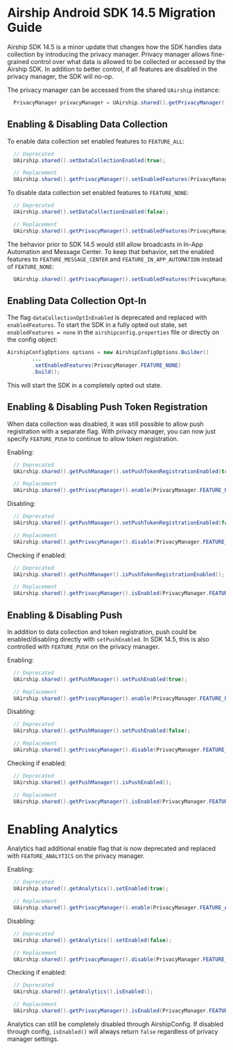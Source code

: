 # Airship Android SDK 14.5 Migration Guide

Airship SDK 14.5 is a minor update that changes how the SDK handles data collection by introducing the
privacy manager. Privacy manager allows fine-grained control over what data is allowed to be collected
or accessed by the Airship SDK. In addition to better control, if all features are disabled in the privacy
manager, the SDK will no-op.

The privacy manager can be accessed from the shared `UAirship` instance:

```java
  PrivacyManager privacyManager = UAirship.shared().getPrivacyManager();
```

## Enabling & Disabling Data Collection

To enable data collection set enabled features to `FEATURE_ALL`:

```java
  // Deprecated
  UAirship.shared().setDataCollectionEnabled(true);

  // Replacement
  UAirship.shared().getPrivacyManager().setEnabledFeatures(PrivacyManager.FEATURE_ALL);
```

To disable data collection set enabled features to `FEATURE_NONE`:

```java
  // Deprecated
  UAirship.shared().setDataCollectionEnabled(false);

  // Replacement
  UAirship.shared().getPrivacyManager().setEnabledFeatures(PrivacyManager.FEATURE_NONE);
```

The behavior prior to SDK 14.5 would still allow broadcasts in In-App Automation and Message Center.
To keep that behavior, set the enabled features to `FEATURE_MESSAGE_CENTER` and `FEATURE_IN_APP_AUTOMATION` instead of `FEATURE_NONE`:

```java
  UAirship.shared().getPrivacyManager().setEnabledFeatures(PrivacyManager.FEATURE_MESSAGE_CENTER, PrivacyManager.FEATURE_IN_APP_AUTOMATION);
```

## Enabling Data Collection Opt-In

The flag `dataCollectionOptInEnabled` is deprecated and replaced with `enabledFeatures`.
To start the SDK in a fully opted out state, set `enabledFeatures = none` in the `airshipconfig.properties`
file or directly on the config object:

```java
AirshipConfigOptions options = new AirshipConfigOptions.Builder()
        ...
        .setEnabledFeatures(PrivacyManager.FEATURE_NONE)
        .build();
```

This will start the SDK in a completely opted out state.

## Enabling & Disabling Push Token Registration

When data collection was disabled, it was still possible to allow push registration with a separate
flag. With privacy manager, you can now just specify `FEATURE_PUSH` to continue to allow token
registration.

Enabling:

```java
  // Deprecated
  UAirship.shared().getPushManager().setPushTokenRegistrationEnabled(true);

  // Replacement
  UAirship.shared().getPrivacyManager().enable(PrivacyManager.FEATURE_PUSH);
```

Disabling:

```java
  // Deprecated
  UAirship.shared().getPushManager().setPushTokenRegistrationEnabled(false);

  // Replacement
  UAirship.shared().getPrivacyManager().disable(PrivacyManager.FEATURE_PUSH);
```

Checking if enabled:

```java
  // Deprecated
  UAirship.shared().getPushManager().isPushTokenRegistrationEnabled();

  // Replacement
  UAirship.shared().getPrivacyManager().isEnabled(PrivacyManager.FEATURE_PUSH);
```

## Enabling & Disabling Push

In addition to data collection and token registration, push could be enabled/disabling directly with
`setPushEnabled`. In SDK 14.5, this is also controlled with `FEATURE_PUSH` on the privacy manager.

Enabling:

```java
  // Deprecated
  UAirship.shared().getPushManager().setPushEnabled(true);

  // Replacement
  UAirship.shared().getPrivacyManager().enable(PrivacyManager.FEATURE_PUSH);
```

Disabling:

```java
  // Deprecated
  UAirship.shared().getPushManager().setPushEnabled(false);

  // Replacement
  UAirship.shared().getPrivacyManager().disable(PrivacyManager.FEATURE_PUSH);
```

Checking if enabled:

```java
  // Deprecated
  UAirship.shared().getPushManager().isPushEnabled();

  // Replacement
  UAirship.shared().getPrivacyManager().isEnabled(PrivacyManager.FEATURE_PUSH);
```

# Enabling Analytics

Analytics had additional enable flag that is now deprecated and replaced with `FEATURE_ANALYTICS`
on the privacy manager.

Enabling:

```java
  // Deprecated
  UAirship.shared().getAnalytics().setEnabled(true);

  // Replacement
  UAirship.shared().getPrivacyManager().enable(PrivacyManager.FEATURE_ANALYTICS);
```

Disabling:

```java
  // Deprecated
  UAirship.shared().getAnalytics().setEnabled(false);

  // Replacement
  UAirship.shared().getPrivacyManager().disable(PrivacyManager.FEATURE_ANALYTICS);
```

Checking if enabled:

```java
  // Deprecated
  UAirship.shared().getAnalytics().isEnabled();

  // Replacement
  UAirship.shared().getPrivacyManager().isEnabled(PrivacyManager.FEATURE_ANALYTICS);
```

Analytics can still be completely disabled through AirshipConfig. If disabled through config, `isEnabled()` will always return `false` regardless of privacy manager settings.
